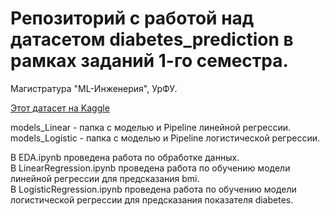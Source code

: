 # Репозиторий с работой над датасетом diabetes_prediction в рамках заданий 1-го семестра.

Магистратура "ML-Инженерия", УрФУ.

[Этот датасет на Kaggle](https://www.kaggle.com/datasets/iammustafatz/diabetes-prediction-dataset/data)
  
models_Linear - папка с моделью и Pipeline линейной регрессии.
models_Logistic - папка с моделью и Pipeline логистической регрессии.

В EDA.ipynb проведена работа по обработке данных.  
В LinearRegression.ipynb проведена работа по обучению модели линейной регрессии для предсказания bmi.  
В LogisticRegression.ipynb проведена работа по обучению модели логистической регрессии для предсказания показателя diabetes.  
